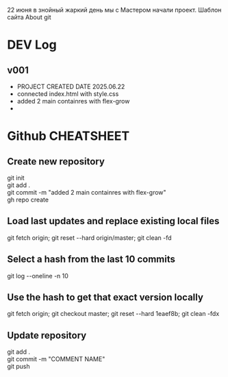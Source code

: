 22 июня в знойный жаркий день мы с Мастером начали проект. Шаблон сайта About
git

# DEV Log
## v001
- PROJECT CREATED DATE 2025.06.22
- connected index.html with style.css
- added 2 main containres with flex-grow
-  


# Github CHEATSHEET
## Create new repository
git init  
git add .  
git commit -m "added 2 main containres with flex-grow"  
gh repo create  

## Load last updates and replace existing local files
git fetch origin; git reset --hard origin/master; git clean -fd  

## Select a hash from the last 10 commits
git log --oneline -n 10  

## Use the hash to get that exact version locally
git fetch origin; git checkout master; git reset --hard 1eaef8b; git clean -fdx  

## Update repository
git add .  
git commit -m "COMMENT NAME"  
git push